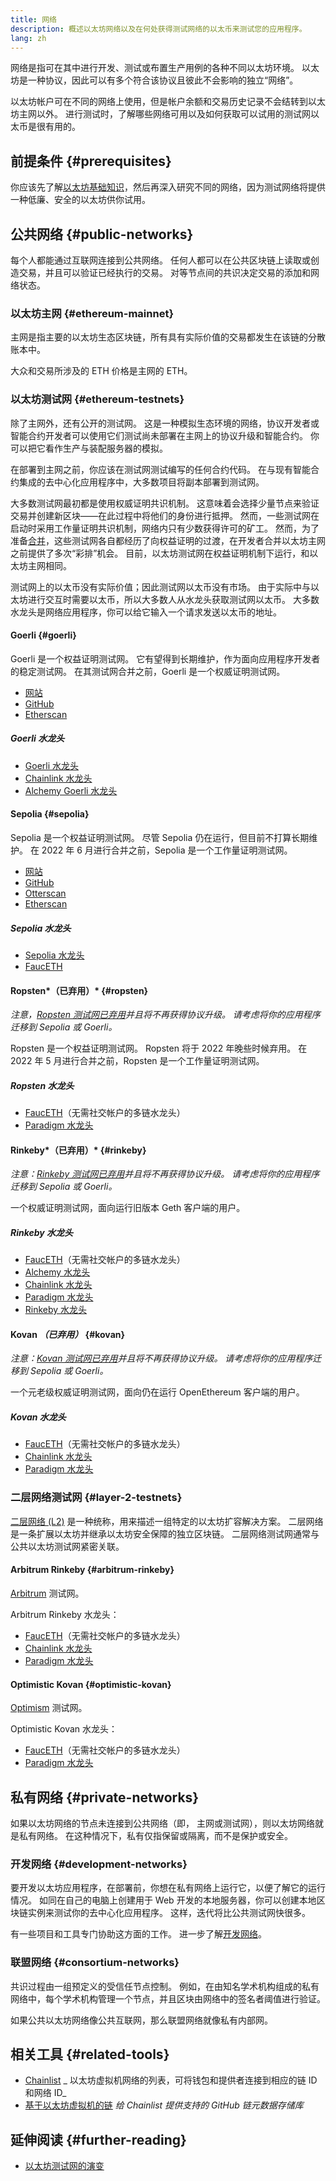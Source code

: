 ```yaml
---
title: 网络
description: 概述以太坊网络以及在何处获得测试网络的以太币来测试您的应用程序。
lang: zh
---
```


网络是指可在其中进行开发、测试或布置生产用例的各种不同以太坊环境。 以太坊是一种协议，因此可以有多个符合该协议且彼此不会影响的独立“网络”。

以太坊帐户可在不同的网络上使用，但是帐户余额和交易历史记录不会结转到以太坊主网以外。 进行测试时，了解哪些网络可用以及如何获取可以试用的测试网以太币是很有用的。

## 前提条件 {#prerequisites}

你应该先了解[以太坊基础知识](/developers/docs/intro-to-ethereum/)，然后再深入研究不同的网络，因为测试网络将提供一种低廉、安全的以太坊供你试用。

## 公共网络 {#public-networks}

每个人都能通过互联网连接到公共网络。 任何人都可以在公共区块链上读取或创造交易，并且可以验证已经执行的交易。 对等节点间的共识决定交易的添加和网络状态。

### 以太坊主网 {#ethereum-mainnet}

主网是指主要的以太坊生态区块链，所有具有实际价值的交易都发生在该链的分散账本中。

大众和交易所涉及的 ETH 价格是主网的 ETH。

### 以太坊测试网 {#ethereum-testnets}

除了主网外，还有公开的测试网。 这是一种模拟生态环境的网络，协议开发者或智能合约开发者可以使用它们测试尚未部署在主网上的协议升级和智能合约。 你可以把它看作生产与装配服务器的模拟。

在部署到主网之前，你应该在测试网测试编写的任何合约代码。 在与现有智能合约集成的去中心化应用程序中，大多数项目将副本部署到测试网。

大多数测试网最初都是使用权威证明共识机制。 这意味着会选择少量节点来验证交易并创建新区块——在此过程中将他们的身份进行抵押。 然而，一些测试网在启动时采用工作量证明共识机制，网络内只有少数获得许可的矿工。 然而，为了准备[合并](/upgrades/merge)，这些测试网各自都经历了向权益证明的过渡，在开发者合并以太坊主网之前提供了多次“彩排”机会。 目前，以太坊测试网在权益证明机制下运行，和以太坊主网相同。

测试网上的以太币没有实际价值；因此测试网以太币没有市场。 由于实际中与以太坊进行交互时需要以太币，所以大多数人从水龙头获取测试网以太币。 大多数水龙头是网络应用程序，你可以给它输入一个请求发送以太币的地址。

#### Goerli {#goerli}

Goerli 是一个权益证明测试网。 它有望得到长期维护，作为面向应用程序开发者的稳定测试网。 在其测试网合并之前，Goerli 是一个权威证明测试网。

- [网站](https://goerli.net/)
- [GitHub](https://github.com/goerli/testnet)
- [Etherscan](https://goerli.etherscan.io)

##### Goerli 水龙头

- [Goerli 水龙头](https://faucet.goerli.mudit.blog/)
- [Chainlink 水龙头](https://faucets.chain.link/)
- [Alchemy Goerli 水龙头](https://goerlifaucet.com/)

#### Sepolia {#sepolia}

Sepolia 是一个权益证明测试网。 尽管 Sepolia 仍在运行，但目前不打算长期维护。 在 2022 年 6 月进行合并之前，Sepolia 是一个工作量证明测试网。

- [网站](https://sepolia.dev/)
- [GitHub](https://github.com/goerli/sepolia)
- [Otterscan](https://sepolia.otterscan.io/)
- [Etherscan](https://sepolia.etherscan.io)

##### Sepolia 水龙头

- [Sepolia 水龙头](https://faucet.sepolia.dev/)
- [FaucETH](https://fauceth.komputing.org)

#### Ropsten*（已弃用）* {#ropsten}

_注意，[Ropsten 测试网已弃用](https://github.com/ethereum/pm/issues/460)并且将不再获得协议升级。 请考虑将你的应用程序迁移到 Sepolia 或 Goerli。_

Ropsten 是一个权益证明测试网。 Ropsten 将于 2022 年晚些时候弃用。 在 2022 年 5 月进行合并之前，Ropsten 是一个工作量证明测试网。

##### Ropsten 水龙头

- [FaucETH](https://fauceth.komputing.org)（无需社交帐户的多链水龙头）
- [Paradigm 水龙头](https://faucet.paradigm.xyz/)

#### Rinkeby*（已弃用）* {#rinkeby}

_注意：[Rinkeby 测试网已弃用](https://github.com/ethereum/pm/issues/460)并且将不再获得协议升级。 请考虑将你的应用程序迁移到 Sepolia 或 Goerli。_

一个权威证明测试网，面向运行旧版本 Geth 客户端的用户。

##### Rinkeby 水龙头

- [FaucETH](https://fauceth.komputing.org)（无需社交帐户的多链水龙头）
- [Alchemy 水龙头](https://RinkebyFaucet.com)
- [Chainlink 水龙头](https://faucets.chain.link/)
- [Paradigm 水龙头](https://faucet.paradigm.xyz/)
- [Rinkeby 水龙头](https://faucet.rinkeby.io/)

#### Kovan _（已弃用）_ {#kovan}

_注意：[Kovan 测试网已弃用](https://github.com/ethereum/pm/issues/460)并且将不再获得协议升级。 请考虑将你的应用程序迁移到 Sepolia 或 Goerli。_

一个元老级权威证明测试网，面向仍在运行 OpenEthereum 客户端的用户。

##### Kovan 水龙头

- [FaucETH](https://fauceth.komputing.org)（无需社交帐户的多链水龙头）
- [Chainlink 水龙头](https://faucets.chain.link/)
- [Paradigm 水龙头](https://faucet.paradigm.xyz/)

### 二层网络测试网 {#layer-2-testnets}

[二层网络 (L2)](/layer-2/) 是一种统称，用来描述一组特定的以太坊扩容解决方案。 二层网络是一条扩展以太坊并继承以太坊安全保障的独立区块链。 二层网络测试网通常与公共以太坊测试网紧密关联。

#### Arbitrum Rinkeby {#arbitrum-rinkeby}

[Arbitrum](https://arbitrum.io/) 测试网。

Arbitrum Rinkeby 水龙头：

- [FaucETH](https://fauceth.komputing.org)（无需社交帐户的多链水龙头）
- [Chainlink 水龙头](https://faucets.chain.link/)
- [Paradigm 水龙头](https://faucet.paradigm.xyz/)

#### Optimistic Kovan {#optimistic-kovan}

[Optimism](https://www.optimism.io/) 测试网。

Optimistic Kovan 水龙头：

- [FaucETH](https://fauceth.komputing.org)（无需社交帐户的多链水龙头）
- [Paradigm 水龙头](https://faucet.paradigm.xyz/)

## 私有网络 {#private-networks}

如果以太坊网络的节点未连接到公共网络（即， 主网或测试网），则以太坊网络就是私有网络。 在这种情况下，私有仅指保留或隔离，而不是保护或安全。

### 开发网络 {#development-networks}

要开发以太坊应用程序，在部署前，你想在私有网络上运行它，以便了解它的运行情况。 如同在自己的电脑上创建用于 Web 开发的本地服务器，你可以创建本地区块链实例来测试你的去中心化应用程序。 这样，迭代将比公共测试网快很多。

有一些项目和工具专门协助这方面的工作。 进一步了解[开发网络](/developers/docs/development-networks/)。

### 联盟网络 {#consortium-networks}

共识过程由一组预定义的受信任节点控制。 例如，在由知名学术机构组成的私有网络中，每个学术机构管理一个节点，并且区块由网络中的签名者阈值进行验证。

如果公共以太坊网络像公共互联网，那么联盟网络就像私有内部网。

## 相关工具 {#related-tools}

- [Chainlist](https://chainlist.org/) _ 以太坊虚拟机网络的列表，可将钱包和提供者连接到相应的链 ID 和网络 ID_
- [基于以太坊虚拟机的链](https://github.com/ethereum-lists/chains) _给 Chainlist 提供支持的 GitHub 链元数据存储库_

## 延伸阅读 {#further-reading}

- [以太坊测试网的演变](https://etherworld.co/2022/08/19/the-evolution-of-ethereum-testnet/)

